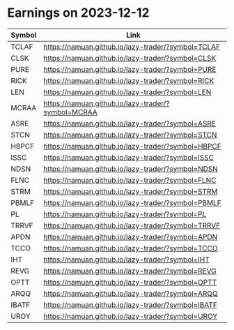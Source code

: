 # Earnings on 2023-12-12

| Symbol | Link |
| ---| --- |
| TCLAF | https://namuan.github.io/lazy-trader/?symbol=TCLAF |
| CLSK | https://namuan.github.io/lazy-trader/?symbol=CLSK |
| PURE | https://namuan.github.io/lazy-trader/?symbol=PURE |
| RICK | https://namuan.github.io/lazy-trader/?symbol=RICK |
| LEN | https://namuan.github.io/lazy-trader/?symbol=LEN |
| MCRAA | https://namuan.github.io/lazy-trader/?symbol=MCRAA |
| ASRE | https://namuan.github.io/lazy-trader/?symbol=ASRE |
| STCN | https://namuan.github.io/lazy-trader/?symbol=STCN |
| HBPCF | https://namuan.github.io/lazy-trader/?symbol=HBPCF |
| ISSC | https://namuan.github.io/lazy-trader/?symbol=ISSC |
| NDSN | https://namuan.github.io/lazy-trader/?symbol=NDSN |
| FLNC | https://namuan.github.io/lazy-trader/?symbol=FLNC |
| STRM | https://namuan.github.io/lazy-trader/?symbol=STRM |
| PBMLF | https://namuan.github.io/lazy-trader/?symbol=PBMLF |
| PL | https://namuan.github.io/lazy-trader/?symbol=PL |
| TRRVF | https://namuan.github.io/lazy-trader/?symbol=TRRVF |
| APDN | https://namuan.github.io/lazy-trader/?symbol=APDN |
| TCCO | https://namuan.github.io/lazy-trader/?symbol=TCCO |
| IHT | https://namuan.github.io/lazy-trader/?symbol=IHT |
| REVG | https://namuan.github.io/lazy-trader/?symbol=REVG |
| OPTT | https://namuan.github.io/lazy-trader/?symbol=OPTT |
| ARQQ | https://namuan.github.io/lazy-trader/?symbol=ARQQ |
| IBATF | https://namuan.github.io/lazy-trader/?symbol=IBATF |
| UROY | https://namuan.github.io/lazy-trader/?symbol=UROY |